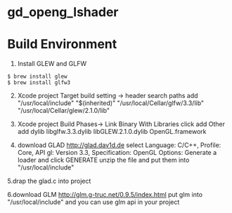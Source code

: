 # gd_openg_lshader

# Build Environment
1. Install GLEW and GLFW
``` shell
$ brew install glew
$ brew install glfw3
```

2. Xcode project Target build setting -> header search paths add
"/usr/local/include"
"$(inherited)"
"/usr/local/Cellar/glfw/3.3/lib"
"/usr/local/Cellar/glew/2.1.0/lib"

3. Xcode project Build Phases-> Link Binary With Libraries click add Other
add dylib
libglfw.3.3.dylib
libGLEW.2.1.0.dylib
OpenGL.framework

4. download GLAD
http://glad.dav1d.de
select Language: C/C++, Profile: Core, API gl: Version 3.3, Specification: OpenGL
Options: Generate a loader and click GENERATE
unzip the file and put them into "/usr/local/include"

5.drap the glad.c into project

6.download GLM
http://glm.g-truc.net/0.9.5/index.html
put glm into "/usr/local/include" and you can use glm api in your project


